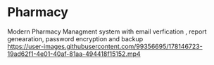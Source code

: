 # Pharmacy
Modern Pharmacy Managment system with email verfication , report genearation, password encryption and backup
<br>
https://user-images.githubusercontent.com/99356695/178146723-19ad62f1-4e01-40af-81aa-494418f15152.mp4

